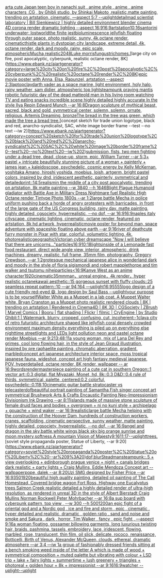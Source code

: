 [art](https://www.ebank.nz/aiartgenerator?category=art)[a cute Japan  teen boy in nanachi suit , anime style , anime , anime characters ,CG , by Ghibli studio, by Shinkai Makoto ,realistic,matte painting, trending on artstation, cinematic, —aspect 5:7 --uplight](https://www.ebank.nz/aiartgenerator?category=a%20cute%20Japan%20%20teen%20boy%20in%20nanachi%20suit%20%2C%20anime%20style%20%2C%20anime%20%2C%20anime%20characters%20%2CCG%20%2C%20by%20Ghibli%20studio%2C%20by%20Shinkai%20Makoto%20%2Crealistic%2Cmatte%20painting%2C%20trending%20on%20artstation%2C%20cinematic%2C%20%E2%80%94aspect%205%3A7%20--uplight)[detail](https://www.ebank.nz/aiartgenerator?category=detail)[mad scientist laboratory | Bill Sienkiewicz | highly detailed environment blender cinema 4D corona render dramatic lighting --aspect 16:9](https://www.ebank.nz/aiartgenerator?category=mad%20scientist%20laboratory%20%7C%20Bill%20Sienkiewicz%20%7C%20highly%20detailed%20environment%20blender%20cinema%204D%20corona%20render%20dramatic%20lighting%20--aspect%2016%3A9)[16:9](https://www.ebank.nz/aiartgenerator?category=16%3A9)[artstation](https://www.ebank.nz/aiartgenerator?category=artstation)[10:16](https://www.ebank.nz/aiartgenerator?category=10%3A16)[santorini underwater; lostworld](https://www.ebank.nz/aiartgenerator?category=santorini%20underwater%3B%20lostworld)[the finite jest](https://www.ebank.nz/aiartgenerator?category=the%20finite%20jest)[bioluminescence jellyfish floating through outer space, photo realistic, sunny, 4k,octane render, cinematic](https://www.ebank.nz/aiartgenerator?category=bioluminescence%20jellyfish%20floating%20through%20outer%20space%2C%20photo%20realistic%2C%20sunny%2C%204k%2Coctane%20render%2C%20cinematic)[thistle plants in dystopian city landscape, extreme detail, 4k, octane render, dark and moody, rainy, epic scale, atmospheric](https://www.ebank.nz/aiartgenerator?category=thistle%20plants%20in%20dystopian%20city%20landscape%2C%20extreme%20detail%2C%204k%2C%20octane%20render%2C%20dark%20and%20moody%2C%20rainy%2C%20epic%20scale%2C%20atmospheric)[Mucha,](https://www.ebank.nz/aiartgenerator?category=Mucha%2C)[realistic](https://www.ebank.nz/aiartgenerator?category=realistic)[2048](https://www.ebank.nz/aiartgenerator?category=2048)[Luke morris](https://www.ebank.nz/aiartgenerator?category=Luke%20morris)[fungus](https://www.ebank.nz/aiartgenerator?category=fungus)[trichomes.](https://www.ebank.nz/aiartgenerator?category=trichomes.)[large city on fire, post apocalyptic, cyberpunk, realistic octane render, 8K](https://www.ebank.nz/aiartgenerator?category=large%20city%20on%20fire%2C%20post%20apocalyptic%2C%20cyberpunk%2C%20realistic%20octane%20render%2C%208K)[epic movie poster with Anna, Elsa, Rapunzel, artstation --aspect 2:3](https://www.ebank.nz/aiartgenerator?category=epic%20movie%20poster%20with%20Anna%2C%20Elsa%2C%20Rapunzel%2C%20artstation%20--aspect%202%3A3)[laptop](https://www.ebank.nz/aiartgenerator?category=laptop)[clay](https://www.ebank.nz/aiartgenerator?category=clay)[darth vader as a space marine, light environment, holy halo, rainy weather, sam didier, atmopsheric top light](https://www.ebank.nz/aiartgenerator?category=darth%20vader%20as%20a%20space%20marine%2C%20light%20environment%2C%20holy%20halo%2C%20rainy%20weather%2C%20sam%20didier%2C%20atmopsheric%20top%20light)[steampunk praying mantis robotic futuristic day of the dead matte](https://www.ebank.nz/aiartgenerator?category=steampunk%20praying%20mantis%20robotic%20futuristic%20day%20of%20the%20dead%20matte)[old man in his living room watching TV and eating snacks incredible scene highly detailed highly accurate In the style Ilya Repin Edward Munch --ar 16:8](https://www.ebank.nz/aiartgenerator?category=old%20man%20in%20his%20living%20room%20watching%20TV%20and%20eating%20snacks%20incredible%20scene%20highly%20detailed%20highly%20accurate%20In%20the%20style%20Ilya%20Repin%20Edward%20Munch%20--ar%2016%3A8)[Dragon sculpture of mythical beast, sacred, black and gold, symmetrical center, solemn, solemn, ornate, religious, Artemis Dreaming, bronze](https://www.ebank.nz/aiartgenerator?category=Dragon%20sculpture%20of%20mythical%20beast%2C%20sacred%2C%20black%20and%20gold%2C%20symmetrical%20center%2C%20solemn%2C%20solemn%2C%20ornate%2C%20religious%2C%20Artemis%20Dreaming%2C%20bronze)[The bread in the tree was green, which made the tree a bread tree.](https://www.ebank.nz/aiartgenerator?category=The%20bread%20in%20the%20tree%20was%20green%2C%20which%20made%20the%20tree%20a%20bread%20tree.)[concept sketch for trade union logotype, black and red, anarcho-syndicalist, SAC, white image border frame --test --no text --iw 2](https://www.ebank.nz/aiartgenerator?category=concept%20sketch%20for%20trade%20union%20logotype%2C%20black%20and%20red%2C%20anarcho-syndicalist%2C%20SAC%2C%20white%20image%20border%20frame%20--test%20--no%20text%20--iw%202)[submission, fists,  two men fighting under a dead tree, dead, close-up, storm, epic, William Turner --ar 5:3](https://www.ebank.nz/aiartgenerator?category=submission%2C%20fists%2C%20%20two%20men%20fighting%20under%20a%20dead%20tree%2C%20dead%2C%20close-up%2C%20storm%2C%20epic%2C%20William%20Turner%20--ar%205%3A3)[+ pastel +  intricate beautifully stunning picture of a woman + painterly + james jean + kaleidoscope, psychedelic, cosmic energy by Kelly McKernan, yoshitaka Amano, hiroshi yoshida, moebius, loish, artgerm, bright pastel colors, inspired by dnd, iridescent aesthetic, painterly, symmetrical and detailed](https://www.ebank.nz/aiartgenerator?category=%2B%20pastel%20%2B%20%20intricate%20beautifully%20stunning%20picture%20of%20a%20woman%20%2B%20painterly%20%2B%20james%20jean%20%2B%20kaleidoscope%2C%20psychedelic%2C%20cosmic%20energy%20by%20Kelly%20McKernan%2C%20yoshitaka%20Amano%2C%20hiroshi%20yoshida%2C%20moebius%2C%20loish%2C%20artgerm%2C%20bright%20pastel%20colors%2C%20inspired%20by%20dnd%2C%20iridescent%20aesthetic%2C%20painterly%2C%20symmetrical%20and%20detailed)[print::1](https://www.ebank.nz/aiartgenerator?category=print%3A%3A1)[4:5](https://www.ebank.nz/aiartgenerator?category=4%3A5)[realism](https://www.ebank.nz/aiartgenerator?category=realism)[in the middle of a city post apocalyptic, trending on artstation, 8k matte painting --w 3840 --h 1646](https://www.ebank.nz/aiartgenerator?category=in%20the%20middle%20of%20a%20city%20post%20apocalyptic%2C%20trending%20on%20artstation%2C%208k%20matte%20painting%20--w%203840%20--h%201646)[Blight Plague Humanoid gladiator with Battle Axe in Military Dress Nightmare fuel Realistic High Octane render Tintype Photo 1800s  --ar 1:2](https://www.ebank.nz/aiartgenerator?category=Blight%20Plague%20Humanoid%20gladiator%20with%20Battle%20Axe%20in%20Military%20Dress%20Nightmare%20fuel%20Realistic%20High%20Octane%20render%20Tintype%20Photo%201800s%20%20--ar%201%3A2)[large battle Mecha in police uniform pushing back a horde of angry protesters with barricades, in front of the large gate of the US Congress building, rainy day, matte painting, highly detailed, cgsociety, hyperrealistic, --no dof, --ar 16:9](https://www.ebank.nz/aiartgenerator?category=large%20battle%20Mecha%20in%20police%20uniform%20pushing%20back%20a%20horde%20of%20angry%20protesters%20with%20barricades%2C%20in%20front%20of%20the%20large%20gate%20of%20the%20US%20Congress%20building%2C%20rainy%20day%2C%20matte%20painting%2C%20highly%20detailed%2C%20cgsociety%2C%20hyperrealistic%2C%20--no%20dof%2C%20--ar%2016%3A9)[16:9](https://www.ebank.nz/aiartgenerator?category=16%3A9)[naples italy cityscape, cinematic lighting, cinematic, octane render, featured on artstation, 8k hd artwork, hyperrealistic](https://www.ebank.nz/aiartgenerator?category=naples%20italy%20cityscape%2C%20cinematic%20lighting%2C%20cinematic%2C%20octane%20render%2C%20featured%20on%20artstation%2C%208k%20hd%20artwork%2C%20hyperrealistic)[movie poster for beyond man, space adventure with spaceship floating above earth --ar 9:16](https://www.ebank.nz/aiartgenerator?category=movie%20poster%20for%20beyond%20man%2C%20space%20adventure%20with%20spaceship%20floating%20above%20earth%20--ar%209%3A16)[river of death](https://www.ebank.nz/aiartgenerator?category=river%20of%20death)[cute furry monster in Pixar with star, colorful, volumetric lighting, 4k, photorealistic](https://www.ebank.nz/aiartgenerator?category=cute%20furry%20monster%20in%20Pixar%20with%20star%2C%20colorful%2C%20volumetric%20lighting%2C%204k%2C%20photorealistic)[geographic](https://www.ebank.nz/aiartgenerator?category=geographic)[Victorian cyber dreamscape "Now I will believe that there are unicorns..."](https://www.ebank.nz/aiartgenerator?category=Victorian%20cyber%20dreamscape%20%22Now%20I%20will%20believe%20that%20there%20are%20unicorns...%22)[particles](https://www.ebank.nz/aiartgenerator?category=particles)[16:9](https://www.ebank.nz/aiartgenerator?category=16%3A9)[10:18](https://www.ebank.nz/aiartgenerator?category=10%3A18)[lights](https://www.ebank.nz/aiartgenerator?category=lights)[inside of a Lemonade fast food restaurant, direct wide angle view, interior, atmospheric, drink machines, dreamy, realistic, full frame, 35mm film, photography, Gregory Crewdson, —ar 1:2](https://www.ebank.nz/aiartgenerator?category=inside%20of%20a%20Lemonade%20fast%20food%20restaurant%2C%20direct%20wide%20angle%20view%2C%20interior%2C%20atmospheric%2C%20drink%20machines%2C%20dreamy%2C%20realistic%2C%20full%20frame%2C%2035mm%20film%2C%20photography%2C%20Gregory%20Crewdson%2C%20%E2%80%94ar%201%3A2)[grotesque mechanical japanese alice in wonderland dark and moody in the style of floria sigismondi and robert mapplethorpe and tim walker and tsutomu nihei](https://www.ebank.nz/aiartgenerator?category=grotesque%20mechanical%20japanese%20alice%20in%20wonderland%20dark%20and%20moody%20in%20the%20style%20of%20floria%20sigismondi%20and%20robert%20mapplethorpe%20and%20tim%20walker%20and%20tsutomu%20nihei)[particles](https://www.ebank.nz/aiartgenerator?category=particles)[<16:9](https://www.ebank.nz/aiartgenerator?category=%3C16%3A9)[Kanye West as an anime character](https://www.ebank.nz/aiartgenerator?category=Kanye%20West%20as%20an%20anime%20character)[1920](https://www.ebank.nz/aiartgenerator?category=1920)[cinematic](https://www.ebank.nz/aiartgenerator?category=cinematic)[35mm](https://www.ebank.nz/aiartgenerator?category=35mm)[man，unreal engine，4k render，hyper realistic octane](https://www.ebank.nz/aiartgenerator?category=man%EF%BC%8Cunreal%20engine%EF%BC%8C4k%20render%EF%BC%8Chyper%20realistic%20octane)[kawaii aesthetic::15 gorgeous sunset with fluffy clouds::25 seamless repeat pattern::10  —ar 94:164 —uplight](https://www.ebank.nz/aiartgenerator?category=kawaii%20aesthetic%3A%3A15%20gorgeous%20sunset%20with%20fluffy%20clouds%3A%3A25%20seamless%20repeat%20pattern%3A%3A10%20%20%E2%80%94ar%2094%3A164%20%E2%80%94uplight)[16:9](https://www.ebank.nz/aiartgenerator?category=16%3A9)[5555](https://www.ebank.nz/aiartgenerator?category=5555)[logo design of a cute friendly red-eyed 😄, logo design by Saul Bass --uplight](https://www.ebank.nz/aiartgenerator?category=logo%20design%20of%20a%20cute%20friendly%20red-eyed%20%F0%9F%98%84%2C%20logo%20design%20by%20Saul%20Bass%20--uplight)[your purpose is to be yourself](https://www.ebank.nz/aiartgenerator?category=your%20purpose%20is%20to%20be%20yourself)[Walter White as a Muppet in a lab coat. A Muppet Walter white, Bryan Cranston as a Muppet photo realistic rendered clouds | 8K | trending on artstation | Rendered in Cinema4D | 8K 3D | CGSociety | ZBrush | Marvel Comics | Booru | flat shading | Flickr | filmic | CryEngine | by Studio Ghibli:1 | Watermark, blurry, cropped, confusing, cut, incoherent:-1](https://www.ebank.nz/aiartgenerator?category=Walter%20White%20as%20a%20Muppet%20in%20a%20lab%20coat.%20A%20Muppet%20Walter%20white%2C%20Bryan%20Cranston%20as%20a%20Muppet%20photo%20realistic%20rendered%20clouds%20%7C%208K%20%7C%20trending%20on%20artstation%20%7C%20Rendered%20in%20Cinema4D%20%7C%208K%203D%20%7C%20CGSociety%20%7C%20ZBrush%20%7C%20Marvel%20Comics%20%7C%20Booru%20%7C%20flat%20shading%20%7C%20Flickr%20%7C%20filmic%20%7C%20CryEngine%20%7C%20by%20Studio%20Ghibli%3A1%20%7C%20Watermark%2C%20blurry%2C%20cropped%2C%20confusing%2C%20cut%2C%20incoherent%3A-1)[clay](https://www.ebank.nz/aiartgenerator?category=clay)[a city of retro futuristic architecture shaped like jellyfish coral densely crowded environment maximum density everything is piled up on everything else nighttime streetlights and LEDs  light pollution neon and pastel octane render Moebius —ar 9:21](https://www.ebank.nz/aiartgenerator?category=a%20city%20of%20retro%20futuristic%20architecture%20shaped%20like%20jellyfish%20coral%20densely%20crowded%20environment%20maximum%20density%20everything%20is%20piled%20up%20on%20everything%20else%20nighttime%20streetlights%20and%20LEDs%20%20light%20pollution%20neon%20and%20pastel%20octane%20render%20Moebius%20%E2%80%94ar%209%3A21)[3:4](https://www.ebank.nz/aiartgenerator?category=3%3A4)[8:11](https://www.ebank.nz/aiartgenerator?category=8%3A11)[a young woman, mix of Lana Del Rey and grimes, cool long flowing hair, in the style of Jean Giraud illustration, inspired by pre raphaelite painting, chromatic aberration, gradient, marbled](https://www.ebank.nz/aiartgenerator?category=a%20young%20woman%2C%20mix%20of%20Lana%20Del%20Rey%20and%20grimes%2C%20cool%20long%20flowing%20hair%2C%20in%20the%20style%20of%20Jean%20Giraud%20illustration%2C%20inspired%20by%20pre%20raphaelite%20painting%2C%20chromatic%20aberration%2C%20gradient%2C%20marbled)[concept art japanese architecture interior space, moss tropical japanese fauna, wideshot, concept art high fantasy medieval japanese, POV, hyperdetailed, octane render, 8K render, wallpaper -- ar 16:9](https://www.ebank.nz/aiartgenerator?category=concept%20art%20japanese%20architecture%20interior%20space%2C%20moss%20tropical%20japanese%20fauna%2C%20wideshot%2C%20concept%20art%20high%20fantasy%20medieval%20japanese%2C%20POV%2C%20hyperdetailed%2C%20octane%20render%2C%208K%20render%2C%20wallpaper%20--%20ar%2016%3A9)[words](https://www.ebank.nz/aiartgenerator?category=words)[render](https://www.ebank.nz/aiartgenerator?category=render)[masterpiece painting of a cute cat in southern Oregon::1 vector art::0.3 digital, flat Miyazaki, Monet, hd, 8k::0.3 D&D::0.4 rule of thirds, symmetrical, palette, centered:0.2 colorful, psychedelic::0.1](https://www.ebank.nz/aiartgenerator?category=masterpiece%20painting%20of%20a%20cute%20cat%20in%20southern%20Oregon%3A%3A1%20vector%20art%3A%3A0.3%20digital%2C%20flat%20Miyazaki%2C%20Monet%2C%20hd%2C%208k%3A%3A0.3%20D%26D%3A%3A0.4%20rule%20of%20thirds%2C%20symmetrical%2C%20palette%2C%20centered%3A0.2%20colorful%2C%20psychedelic%3A%3A0.1)[18:10](https://www.ebank.nz/aiartgenerator?category=18%3A10)[cinematic guitar battle stratocaster vs telecaster](https://www.ebank.nz/aiartgenerator?category=cinematic%20guitar%20battle%20stratocaster%20vs%20telecaster)[dof](https://www.ebank.nz/aiartgenerator?category=dof)[beautiful portrait painting of Samantha Fish singer concept art symmetrical Brushwork Arts & Crafts Encaustic Painting Neo-Impressionism Divisionism Ink Drawing --ar 8:11](https://www.ebank.nz/aiartgenerator?category=beautiful%20portrait%20painting%20of%20Samantha%20Fish%20singer%20concept%20art%20symmetrical%20Brushwork%20Arts%20%26%20Crafts%20Encaustic%20Painting%20Neo-Impressionism%20Divisionism%20Ink%20Drawing%20--ar%208%3A11)[islands made of massive stone sculpture of female druid faces and bodies + overgrown + ni no kuni style + archipelago + gouache + wind waker --ar 16:9](https://www.ebank.nz/aiartgenerator?category=islands%20made%20of%20massive%20stone%20sculpture%20of%20female%20druid%20faces%20and%20bodies%20%2B%20overgrown%20%2B%20ni%20no%20kuni%20style%20%2B%20archipelago%20%2B%20gouache%20%2B%20wind%20waker%20--ar%2016%3A9)[realistic](https://www.ebank.nz/aiartgenerator?category=realistic)[large battle Mecha helping with the construction of the Hoover Dam, hundreds of construction workers, cranes, scaffolding, cinematic perspective, sunny weather, matte painting, highly detailed, cgsociety, hyperrealistic, --no dof, --ar 16:9](https://www.ebank.nz/aiartgenerator?category=large%20battle%20Mecha%20helping%20with%20the%20construction%20of%20the%20Hoover%20Dam%2C%20hundreds%20of%20construction%20workers%2C%20cranes%2C%20scaffolding%2C%20cinematic%20perspective%2C%20sunny%20weather%2C%20matte%20painting%2C%20highly%20detailed%2C%20cgsociety%2C%20hyperrealistic%2C%20--no%20dof%2C%20--ar%2016%3A9)[angel and dragon in the sky,battle,white wings,black sky,big orange sunrise and moon,mystery,softness,A mountain Vision of Majesty](https://www.ebank.nz/aiartgenerator?category=angel%20and%20dragon%20in%20the%20sky%2Cbattle%2Cwhite%20wings%2Cblack%20sky%2Cbig%20orange%20sunrise%20and%20moon%2Cmystery%2Csoftness%2CA%20mountain%20Vision%20of%20Majesty)[9:16](https://www.ebank.nz/aiartgenerator?category=9%3A16)[](https://www.ebank.nz/aiartgenerator?category=)[11:17](https://www.ebank.nz/aiartgenerator?category=11%3A17)[--uplight](https://www.ebank.nz/aiartgenerator?category=--uplight)[trees.](https://www.ebank.nz/aiartgenerator?category=trees.)[soviet style propaganda poster, Statue of Liberty, --ar 9:20](https://www.ebank.nz/aiartgenerator?category=soviet%20style%20propaganda%20poster%2C%20Statue%20of%20Liberty%2C%20--ar%209%3A20)[dof,blur](https://www.ebank.nz/aiartgenerator?category=dof%2Cblur)[Steadman](https://www.ebank.nz/aiartgenerator?category=Steadman)[steampunk::.5 + view overlooking + edinborough prague venice + night + canals bridges dark realistic + party lights + Craig Mullins, Eddie Mendoza Concept art --wallpaper](https://www.ebank.nz/aiartgenerator?category=steampunk%3A%3A.5%20%2B%20view%20overlooking%20%2B%20edinborough%20prague%20venice%20%2B%20night%20%2B%20canals%20bridges%20dark%20realistic%20%2B%20party%20lights%20%2B%20Craig%20Mullins%2C%20Eddie%20Mendoza%20Concept%20art%20--wallpaper)[pope, dalek --ar 8:20](https://www.ebank.nz/aiartgenerator?category=pope%2C%20dalek%20--ar%208%3A20)[Uzi SMG designed by Fisher Price --ar 16:9](https://www.ebank.nz/aiartgenerator?category=Uzi%20SMG%20designed%20by%20Fisher%20Price%20--ar%2016%3A9)[350](https://www.ebank.nz/aiartgenerator?category=350)[1920](https://www.ebank.nz/aiartgenerator?category=1920)[beautiful high quality painting, detailed oil painting of The Call Homestead, Covered bridge wagon Fort Ross, Highway one Eucalyptus trees  Salmon Creek realistic detailed a highly detailed render of ultra-high resolution, as rendered in unreal 3D in the style of Albert Bierstadt Craig Mullins Norman Rockwell Peter Mohrbacher --ar 16:8](https://www.ebank.nz/aiartgenerator?category=beautiful%20high%20quality%20painting%2C%20detailed%20oil%20painting%20of%20The%20Call%20Homestead%2C%20Covered%20bridge%20wagon%20Fort%20Ross%2C%20Highway%20one%20Eucalyptus%20trees%20%20Salmon%20Creek%20realistic%20detailed%20a%20highly%20detailed%20render%20of%20ultra-high%20resolution%2C%20as%20rendered%20in%20unreal%203D%20in%20the%20style%20of%20Albert%20Bierstadt%20Craig%20Mullins%20Norman%20Rockwell%20Peter%20Mohrbacher%20--ar%2016%3A8)[a sup board with cyberpunk pattern, top view , --w 300 --h 500](https://www.ebank.nz/aiartgenerator?category=a%20sup%20board%20with%20cyberpunk%20pattern%2C%20top%20view%20%2C%20--w%20300%20--h%20500)[1200](https://www.ebank.nz/aiartgenerator?category=1200)[an epic fight of a oriental god and a Nordic god , ice and fire and storm , epic , cinematic , hyper detailed and realistic, dramatic , golden ratio , sand and noise and smoke and Sakura , dark , horror, Tim Walker , fancy , epic fight , —aspect 9:16](https://www.ebank.nz/aiartgenerator?category=an%20epic%20fight%20of%20a%20oriental%20god%20and%20a%20Nordic%20god%20%2C%20ice%20and%20fire%20and%20storm%20%2C%20epic%20%2C%20cinematic%20%2C%20hyper%20detailed%20and%20realistic%2C%20dramatic%20%2C%20golden%20ratio%20%2C%20sand%20and%20noise%20and%20smoke%20and%20Sakura%20%2C%20dark%20%2C%20horror%2C%20Tim%20Walker%20%2C%20fancy%20%2C%20epic%20fight%20%2C%20%E2%80%94aspect%209%3A16)[a woman floating, gossamer billowing garments, long luxurious twisting hair, braids, pashmina, tassels, embroidery, lace, iridescent, flowing, marbled, rose, translucent, thin film, oil slick, delicate, rococo, renaissance, Botticelli, Birth of Venus, Alexander McQueen, clouds, ethereal, dramatic atmosphere —ar 3:4 —iw 1](https://www.ebank.nz/aiartgenerator?category=a%20woman%20floating%2C%20gossamer%20billowing%20garments%2C%20long%20luxurious%20twisting%20hair%2C%20braids%2C%20pashmina%2C%20tassels%2C%20embroidery%2C%20lace%2C%20iridescent%2C%20flowing%2C%20marbled%2C%20rose%2C%20translucent%2C%20thin%20film%2C%20oil%20slick%2C%20delicate%2C%20rococo%2C%20renaissance%2C%20Botticelli%2C%20Birth%20of%20Venus%2C%20Alexander%20McQueen%2C%20clouds%2C%20ethereal%2C%20dramatic%20atmosphere%20%E2%80%94ar%203%3A4%20%E2%80%94iw%201)[a group of fashionably dressed friends sitting at a bench smoking weed inside of the letter A which is made of wood  + symmetrical composition + muted palette but vibrating with colour + LSD trip + lake + fairy lights + summertime + lush greenery + triangles + photoreal + golden hour + 8k + impressionist --ar 9:16](https://www.ebank.nz/aiartgenerator?category=a%20group%20of%20fashionably%20dressed%20friends%20sitting%20at%20a%20bench%20smoking%20weed%20inside%20of%20the%20letter%20A%20which%20is%20made%20of%20wood%20%20%2B%20symmetrical%20composition%20%2B%20muted%20palette%20but%20vibrating%20with%20colour%20%2B%20LSD%20trip%20%2B%20lake%20%2B%20fairy%20lights%20%2B%20summertime%20%2B%20lush%20greenery%20%2B%20triangles%20%2B%20photoreal%20%2B%20golden%20hour%20%2B%208k%20%2B%20impressionist%20--ar%209%3A16)[16:9](https://www.ebank.nz/aiartgenerator?category=16%3A9)[watcher --uplight](https://www.ebank.nz/aiartgenerator?category=watcher%20--uplight)[--uplight](https://www.ebank.nz/aiartgenerator?category=--uplight)
